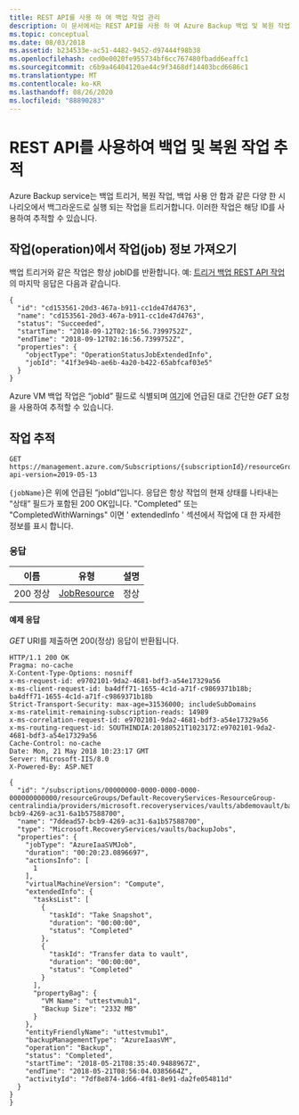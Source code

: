 ```yaml
---
title: REST API를 사용 하 여 백업 작업 관리
description: 이 문서에서는 REST API를 사용 하 여 Azure Backup 백업 및 복원 작업을 추적 하 고 관리 하는 방법에 대해 알아봅니다.
ms.topic: conceptual
ms.date: 08/03/2018
ms.assetid: b234533e-ac51-4482-9452-d97444f98b38
ms.openlocfilehash: ced0e0020fe955734bf6cc767480fbadd6eaffc1
ms.sourcegitcommit: c6b9a46404120ae44c9f3468df14403bcd6686c1
ms.translationtype: MT
ms.contentlocale: ko-KR
ms.lasthandoff: 08/26/2020
ms.locfileid: "88890283"
---
```

# <a name="track-backup-and-restore-jobs-using-rest-api"></a>REST API를 사용하여 백업 및 복원 작업 추적

Azure Backup service는 백업 트리거, 복원 작업, 백업 사용 안 함과 같은 다양 한 시나리오에서 백그라운드로 실행 되는 작업을 트리거합니다. 이러한 작업은 해당 ID를 사용하여 추적할 수 있습니다.

## <a name="fetch-job-information-from-operations"></a>작업(operation)에서 작업(job) 정보 가져오기

백업 트리거와 같은 작업은 항상 jobID를 반환합니다. 예: [트리거 백업 REST API 작업](backup-azure-arm-userestapi-backupazurevms.md#example-responses-for-on-demand-backup) 의 마지막 응답은 다음과 같습니다.

```http
{
  "id": "cd153561-20d3-467a-b911-cc1de47d4763",
  "name": "cd153561-20d3-467a-b911-cc1de47d4763",
  "status": "Succeeded",
  "startTime": "2018-09-12T02:16:56.7399752Z",
  "endTime": "2018-09-12T02:16:56.7399752Z",
  "properties": {
    "objectType": "OperationStatusJobExtendedInfo",
    "jobId": "41f3e94b-ae6b-4a20-b422-65abfcaf03e5"
  }
}
```

Azure VM 백업 작업은 “jobId” 필드로 식별되며 [여기](/rest/api/backup/jobdetails/)에 언급된 대로 간단한 *GET* 요청을 사용하여 추적할 수 있습니다.

## <a name="tracking-the-job"></a>작업 추적

```http
GET https://management.azure.com/Subscriptions/{subscriptionId}/resourceGroups/{resourceGroupName}/providers/Microsoft.RecoveryServices/vaults/{vaultName}/backupJobs/{jobName}?api-version=2019-05-13
```

`{jobName}`은 위에 언급된 “jobId”입니다. 응답은 항상 작업의 현재 상태를 나타내는 “상태” 필드가 포함된 200 OK입니다. "Completed" 또는 "CompletedWithWarnings" 이면 ' extendedInfo ' 섹션에서 작업에 대 한 자세한 정보를 표시 합니다.

### <a name="response"></a>응답

|이름  |유형  |설명  |
|---------|---------|---------|
|200 정상     | [JobResource](/rest/api/backup/jobdetails/get#jobresource)        | 정상        |

#### <a name="example-response"></a>예제 응답

*GET* URI를 제출하면 200(정상) 응답이 반환됩니다.

```http
HTTP/1.1 200 OK
Pragma: no-cache
X-Content-Type-Options: nosniff
x-ms-request-id: e9702101-9da2-4681-bdf3-a54e17329a56
x-ms-client-request-id: ba4dff71-1655-4c1d-a71f-c9869371b18b; ba4dff71-1655-4c1d-a71f-c9869371b18b
Strict-Transport-Security: max-age=31536000; includeSubDomains
x-ms-ratelimit-remaining-subscription-reads: 14989
x-ms-correlation-request-id: e9702101-9da2-4681-bdf3-a54e17329a56
x-ms-routing-request-id: SOUTHINDIA:20180521T102317Z:e9702101-9da2-4681-bdf3-a54e17329a56
Cache-Control: no-cache
Date: Mon, 21 May 2018 10:23:17 GMT
Server: Microsoft-IIS/8.0
X-Powered-By: ASP.NET

{
  "id": "/subscriptions/00000000-0000-0000-0000-000000000000/resourceGroups/Default-RecoveryServices-ResourceGroup-centralindia/providers/microsoft.recoveryservices/vaults/abdemovault/backupJobs/7ddead57-bcb9-4269-ac31-6a1b57588700",
  "name": "7ddead57-bcb9-4269-ac31-6a1b57588700",
  "type": "Microsoft.RecoveryServices/vaults/backupJobs",
  "properties": {
    "jobType": "AzureIaaSVMJob",
    "duration": "00:20:23.0896697",
    "actionsInfo": [
      1
    ],
    "virtualMachineVersion": "Compute",
    "extendedInfo": {
      "tasksList": [
        {
          "taskId": "Take Snapshot",
          "duration": "00:00:00",
          "status": "Completed"
        },
        {
          "taskId": "Transfer data to vault",
          "duration": "00:00:00",
          "status": "Completed"
        }
      ],
      "propertyBag": {
        "VM Name": "uttestvmub1",
        "Backup Size": "2332 MB"
      }
    },
    "entityFriendlyName": "uttestvmub1",
    "backupManagementType": "AzureIaasVM",
    "operation": "Backup",
    "status": "Completed",
    "startTime": "2018-05-21T08:35:40.9488967Z",
    "endTime": "2018-05-21T08:56:04.0385664Z",
    "activityId": "7df8e874-1d66-4f81-8e91-da2fe054811d"
  }
}
}

```
